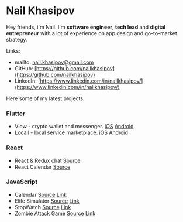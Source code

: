 # Nail Khasipov

Hey friends, i'm Nail. I'm **software engineer**, **tech lead** and **digital entrepreneur** with a lot of experience on app design and go-to-market strategy.

Links:

- mailto: [nail.khasipov@gmail.com](nail.khasipov@gmail.com)
- GitHub: [https://github.com/nailkhasipov](https://github.com/nailkhasipov)
- LinkedIn: [https://www.linkedin.com/in/nailkhasipov/](https://www.linkedin.com/in/nailkhasipov/)

Here some of my latest projects:

### Flutter

- Vlow - crypto wallet and messenger. [iOS](https://testflight.apple.com/join/aXDJUVIJ) [Android](https://drive.google.com/uc?export=download&id=1ly31-EGXquIaATjdvyrmWYSJ4FBdz07G)
- Locall - local service marketplace. [iOS](https://testflight.apple.com/join/5ZHAre5j) [Android](https://drive.google.com/uc?export=download&id=1qP7nlm3dA2BtmYZ5bKZghpzUC3MVQFGL)

### React

- React & Redux chat [Source](https://github.com/nailkhasipov/react-redux-chat)
- React Calendar [Source](https://github.com/nailkhasipov/calendar)

### JavaScript

- Calendar [Source](https://github.com/nailkhasipov/vanilla-calendar) [Link](https://nailkhasipov.github.io/vanilla-calendar/)
- Elife Simulator [Source](https://github.com/nailkhasipov/elife) [Link](https://nailkhasipov.github.io/elife/)
- StopWatch [Source](https://github.com/nailkhasipov/stopwatch) [Link](https://nailkhasipov.github.io/stopwatch/)
- Zombie Attack Game [Source](https://github.com/nailkhasipov/zombie-attack) [Link](https://nailkhasipov.github.io/zombie-attack/)
